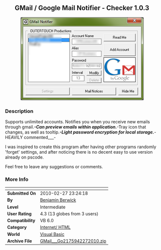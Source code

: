 ﻿<div align="center">

## GMail / Google Mail Notifier \- Checker 1\.0\.3

<img src="PIC200912151046102384.gif">
</div>

### Description

Supports unlimited accounts. Notifies you when you receive new emails through gmail.___-Can preview emails within application.___-Tray icon that changes, as well as tooltip.___-Light password encryption for local storage.___-HEAVILY commented___-

I was inspired to create this program after having other programs randomly 'forget' settings, and after noticing there is no decent easy to use version already on pscode.

Feel free to leave any suggestions or comments.
 
### More Info
 


<span>             |<span>
---                |---
**Submitted On**   |2010-02-27 23:24:18
**By**             |[Benjamin Berwick](https://github.com/Planet-Source-Code/PSCIndex/blob/master/ByAuthor/benjamin-berwick.md)
**Level**          |Intermediate
**User Rating**    |4.3 (13 globes from 3 users)
**Compatibility**  |VB 6\.0
**Category**       |[Internet/ HTML](https://github.com/Planet-Source-Code/PSCIndex/blob/master/ByCategory/internet-html__1-34.md)
**World**          |[Visual Basic](https://github.com/Planet-Source-Code/PSCIndex/blob/master/ByWorld/visual-basic.md)
**Archive File**   |[GMail\_\_\_Go2175942272010\.zip](https://github.com/Planet-Source-Code/benjamin-berwick-gmail-google-mail-notifier-checker-1-0-3__1-72741/archive/master.zip)








